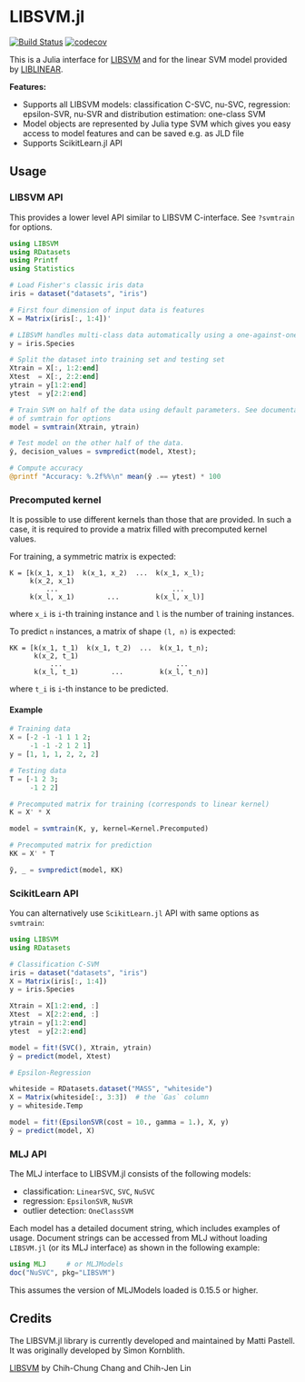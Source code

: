 # LIBSVM.jl

[![Build Status](https://github.com/JuliaML/LIBSVM.jl/workflows/CI/badge.svg?branch=master)](https://github.com/JuliaML/LIBSVM.jl/actions?query=workflow%3ACI)
[![codecov](https://codecov.io/gh/JuliaML/LIBSVM.jl/branch/master/graph/badge.svg?token=bGwzyTtNPn)](https://codecov.io/gh/JuliaML/LIBSVM.jl)

This is a Julia interface for
[LIBSVM](http://www.csie.ntu.edu.tw/~cjlin/libsvm/) and for the linear
SVM model provided by
[LIBLINEAR](https://www.csie.ntu.edu.tw/~cjlin/liblinear/).

**Features:**
* Supports all LIBSVM models: classification C-SVC, nu-SVC, regression: epsilon-SVR, nu-SVR
    and distribution estimation: one-class SVM
* Model objects are represented by Julia type SVM which gives you easy
  access to model features and can be saved e.g. as JLD file
* Supports ScikitLearn.jl API

## Usage

### LIBSVM API

This provides a lower level API similar to LIBSVM C-interface. See `?svmtrain`
for options.

```julia
using LIBSVM
using RDatasets
using Printf
using Statistics

# Load Fisher's classic iris data
iris = dataset("datasets", "iris")

# First four dimension of input data is features
X = Matrix(iris[:, 1:4])'

# LIBSVM handles multi-class data automatically using a one-against-one strategy
y = iris.Species

# Split the dataset into training set and testing set
Xtrain = X[:, 1:2:end]
Xtest  = X[:, 2:2:end]
ytrain = y[1:2:end]
ytest  = y[2:2:end]

# Train SVM on half of the data using default parameters. See documentation
# of svmtrain for options
model = svmtrain(Xtrain, ytrain)

# Test model on the other half of the data.
ŷ, decision_values = svmpredict(model, Xtest);

# Compute accuracy
@printf "Accuracy: %.2f%%\n" mean(ŷ .== ytest) * 100
```

### Precomputed kernel

It is possible to use different kernels than those that are provided. In such a
case, it is required to provide a matrix filled with precomputed kernel values.

For training, a symmetric matrix is expected:
```
K = [k(x_1, x_1)  k(x_1, x_2)  ...  k(x_1, x_l);
     k(x_2, x_1)
         ...                            ...
     k(x_l, x_1)        ...         k(x_l, x_l)]
```
where `x_i` is `i`-th training instance and `l` is the number of training
instances.

To predict `n` instances, a matrix of shape `(l, n)` is expected:
```
KK = [k(x_1, t_1)  k(x_1, t_2)  ...  k(x_1, t_n);
      k(x_2, t_1)
          ...                            ...
      k(x_l, t_1)        ...         k(x_l, t_n)]
```
where `t_i` is `i`-th instance to be predicted.

#### Example

```julia
# Training data
X = [-2 -1 -1 1 1 2;
     -1 -1 -2 1 2 1]
y = [1, 1, 1, 2, 2, 2]

# Testing data
T = [-1 2 3;
     -1 2 2]

# Precomputed matrix for training (corresponds to linear kernel)
K = X' * X

model = svmtrain(K, y, kernel=Kernel.Precomputed)

# Precomputed matrix for prediction
KK = X' * T

ỹ, _ = svmpredict(model, KK)
```

### ScikitLearn API

You can alternatively use `ScikitLearn.jl` API with same options as `svmtrain`:

```julia
using LIBSVM
using RDatasets

# Classification C-SVM
iris = dataset("datasets", "iris")
X = Matrix(iris[:, 1:4])
y = iris.Species

Xtrain = X[1:2:end, :]
Xtest  = X[2:2:end, :]
ytrain = y[1:2:end]
ytest  = y[2:2:end]

model = fit!(SVC(), Xtrain, ytrain)
ŷ = predict(model, Xtest)
```

```julia
# Epsilon-Regression

whiteside = RDatasets.dataset("MASS", "whiteside")
X = Matrix(whiteside[:, 3:3])  # the `Gas` column
y = whiteside.Temp

model = fit!(EpsilonSVR(cost = 10., gamma = 1.), X, y)
ŷ = predict(model, X)
```

### MLJ API

The MLJ interface to LIBSVM.jl consists of the following models:

- classification: `LinearSVC`, `SVC`, `NuSVC` 
- regression: `EpsilonSVR`, `NuSVR`
- outlier detection: `OneClassSVM`

Each model has a detailed document string, which includes examples of
usage. Document strings can be accessed from MLJ without loading
`LIBSVM.jl` (or its MLJ interface) as shown in the following example:

```julia
using MLJ     # or MLJModels 
doc("NuSVC", pkg="LIBSVM")
```

This assumes the version of MLJModels loaded is 0.15.5 or higher.


## Credits

The LIBSVM.jl library is currently developed and maintained by Matti
Pastell. It was originally developed by Simon Kornblith.

[LIBSVM](http://www.csie.ntu.edu.tw/~cjlin/libsvm/) by Chih-Chung Chang and Chih-Jen Lin
